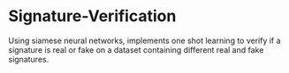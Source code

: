 # Signature-Verification

Using siamese neural networks, implements one shot learning to verify if a signature is real or fake on a dataset containing different real and fake signatures. 
